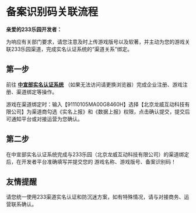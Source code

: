 # 备案识别码关联流程

**亲爱的233乐园开发者：**         

为响应有关部门要求，请您注意及时上传游戏版号以及软著，并主动为您的游戏关联233乐园渠道，完成实名认证系统的“渠道关系”绑定。  


## 第一步 

前往 **[中宣部实名认证系统](https://wlc.nppa.gov.cn/fcm_company/index.html#/login)** （如果无法访问请更换浏览器）完成企业注册、游戏注册、渠道绑定等操作。 

游戏在渠道绑定时：输入【91110105MA00G8460H】选择【北京龙威互动科技有限公司】为渠道商勾选《实名上报》和《数据上报》权限，点击确认提交，提交后可通知平台或对接运营为您确认。

## 第二步

在中宣部实名认证系统完成与233乐园（北京龙威互动科技有限公司）的渠道绑定后，在开发者平台准确填写并提交您的 游戏名称、游戏版号、备案识别码！  

## 友情提醒

请您统一使用233渠道实名认证和防沉迷方案，如有特殊情况，请与对接商务、运营联系确认。
